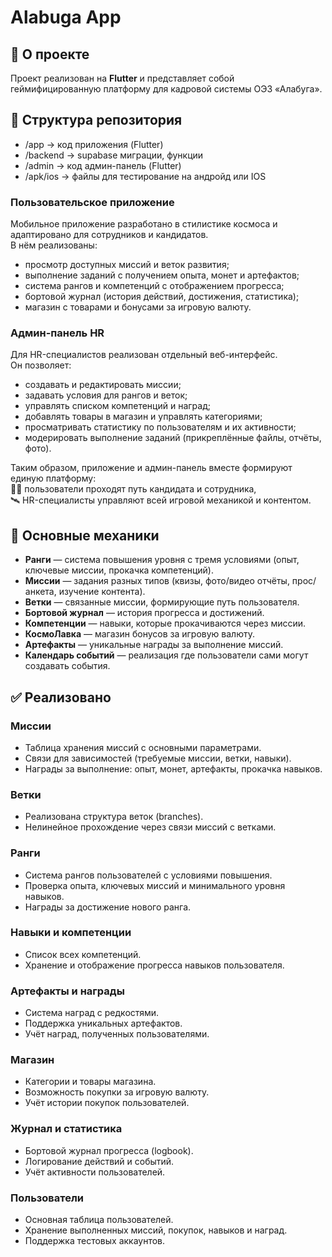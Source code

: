 # Alabuga App
## 📱 О проекте
Проект реализован на **Flutter** и представляет собой геймифицированную платформу для кадровой системы ОЭЗ «Алабуга». 

## 📂 Структура репозитория

- /app → код приложения (Flutter)
- /backend → supabase миграции, функции
- /admin → код админ-панель (Flutter)
- /apk/ios → файлы для тестирование на андройд или IOS



### Пользовательское приложение
Мобильное приложение разработано в стилистике космоса и адаптировано для сотрудников и кандидатов.  
В нём реализованы:
- просмотр доступных миссий и веток развития;
- выполнение заданий с получением опыта, монет и артефактов;
- система рангов и компетенций с отображением прогресса;
- бортовой журнал (история действий, достижения, статистика);
- магазин с товарами и бонусами за игровую валюту.

### Админ-панель HR
Для HR-специалистов реализован отдельный веб-интерфейс.  
Он позволяет:
- создавать и редактировать миссии;
- задавать условия для рангов и веток;
- управлять списком компетенций и наград;
- добавлять товары в магазин и управлять категориями;
- просматривать статистику по пользователям и их активности;
- модерировать выполнение заданий (прикреплённые файлы, отчёты, фото).

Таким образом, приложение и админ-панель вместе формируют единую платформу:  
👨‍🚀 пользователи проходят путь кандидата и сотрудника,  
🛰 HR-специалисты управляют всей игровой механикой и контентом.  


## 🚀 Основные механики
- **Ранги** — система повышения уровня с тремя условиями (опыт, ключевые миссии, прокачка компетенций).
- **Миссии** — задания разных типов (квизы, фото/видео отчёты, прос/анкета, изучение контента).
- **Ветки** — связанные миссии, формирующие путь пользователя.
- **Бортовой журнал** — история прогресса и достижений.
- **Компетенции** — навыки, которые прокачиваются через миссии.
- **КосмоЛавка** — магазин бонусов за игровую валюту.
- **Артефакты** — уникальные награды за выполнение миссий.
- **Календарь событий** — реализация где пользователи сами могут создавать события.


## ✅ Реализовано

### Миссии
- Таблица хранения миссий с основными параметрами.  
- Связи для зависимостей (требуемые миссии, ветки, навыки).  
- Награды за выполнение: опыт, монет, артефакты, прокачка навыков.  

### Ветки
- Реализована структура веток (branches).  
- Нелинейное прохождение через связи миссий с ветками.  

### Ранги
- Система рангов пользователей с условиями повышения.  
- Проверка опыта, ключевых миссий и минимального уровня навыков.  
- Награды за достижение нового ранга.  

### Навыки и компетенции
- Список всех компетенций.  
- Хранение и отображение прогресса навыков пользователя.  

### Артефакты и награды
- Система наград с редкостями.  
- Поддержка уникальных артефактов.  
- Учёт наград, полученных пользователями.  

### Магазин
- Категории и товары магазина.  
- Возможность покупки за игровую валюту.  
- Учёт истории покупок пользователей.  

### Журнал и статистика
- Бортовой журнал прогресса (logbook).  
- Логирование действий и событий.  
- Учёт активности пользователей.  

### Пользователи
- Основная таблица пользователей.  
- Хранение выполненных миссий, покупок, навыков и наград.  
- Поддержка тестовых аккаунтов.  
